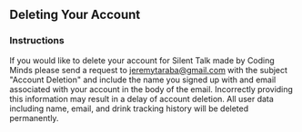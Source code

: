 Deleting Your Account  
----------------

### Instructions
If you would like to delete your account for Silent Talk made by Coding Minds please send a request to jeremytaraba@gmail.com with the subject "Account Deletion" and include the name you signed up with and email associated with your account in the body of the email. Incorrectly providing this information may result in a delay of account deletion. All user data including name, email, and drink tracking history will be deleted permanently. 
